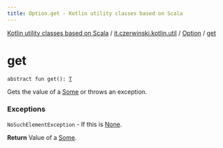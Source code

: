 ```yaml
---
title: Option.get - Kotlin utility classes based on Scala
---
```


[Kotlin utility classes based on Scala](../../index.html) / [it.czerwinski.kotlin.util](../index.html) / [Option](index.html) / [get](./get.html)

# get

`abstract fun get(): `[`T`](index.html#T)

Gets the value of a [Some](../-some/index.html) or throws an exception.

### Exceptions

`NoSuchElementException` - If this is [None](../-none/index.html).

**Return**
Value of a [Some](../-some/index.html).

